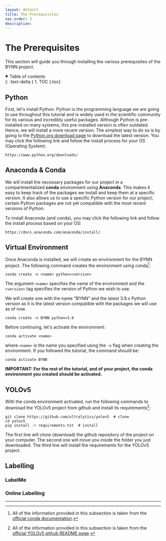 ```yaml
---
layout: default
title: The Prerequisites
nav_order: 3
description:
---
```


# The Prerequisites

This section will guide you through installing the various prerequisites of the BYNN project.

<details open markdown="block">
  <summary>
    Table of contents
  </summary>
  {: .text-delta }
1. TOC
{:toc}
</details>

## Python

First, let's install Python. Python is the programming language we are going to use throughout this tutorial and is widely used in the scientific community for its various and incredibly useful packages. Although Python is pre-installed on many systems, this pre-installed version is often outdated. Hence, we will install a more recent version. The simplest way to do so is by going to the [Python.org download page](https://www.python.org/downloads/) to download the latest version. You may click the following link and follow the install process for your OS (Operating System):

```
https://www.python.org/downloads/
```

## Anaconda & Conda

We will install the necessary packages for our project in a compartmentalized **conda** environment using **Anaconda**. This makes it easy to keep track of the packages we install and keep them at a specific version. It also allows us to use a specific Python version for our project; certain Python packages are not yet compatible with the most recent versions of Python.

To install Anaconda (and conda), you may click the following link and follow the install process based on your OS:

```
https://docs.anaconda.com/anaconda/install/
```

## Virtual Environment

Once Anaconda is installed, we will create an environment for the BYNN project. The following command creates the environment using conda[^condasupport]:

```
conda create -n <name> python=<version>

```

The argument `<name>` specifies the name of the environment and the `<version>` tag specifies the version of Python we wish to use.

We will create one with the name "BYNN" and the latest 3.9.x Python version as it is the latest version compatible with the packages we will use as of now.

```
conda create -n BYNN python=3.9
```

Before continuing, let's activate the environment:

```
conda activate <name>
```

where `<name>` is the name you specified using the `-n` flag when creating the environment. If you followed the tutorial, the command should be:

```
conda activate BYNN
```

**IMPORTANT: For the rest of the tutorial, and of your project, the conda environment you created should be activated.**

## YOLOv5

With the conda environment activated, run the following commands to download the YOLOv5 project from github and install its requirements[^yolov5support]:

```
git clone https://github.com/ultralytics/yolov5  # clone
cd yolov5
pip install -r requirements.txt  # install
```

The first line will clone (download) the github repository of the project on your computer. The second one will move you inside the folder you just downloaded. The third line will install the requirements for the YOLOv5 project.

## Labelling

### LabelMe

### Online Labelling

---

[^condasupport]: All of the information provided in this subsection is taken from the [official conda documentation](https://conda.io/projects/conda/en/latest/user-guide/tasks/manage-environments.html).
[^yolov5support]: All of the information provided in this subsection is taken from the [official YOLOv5 github README page](https://conda.io/projects/conda/en/latest/user-guide/tasks/manage-environments.html).
